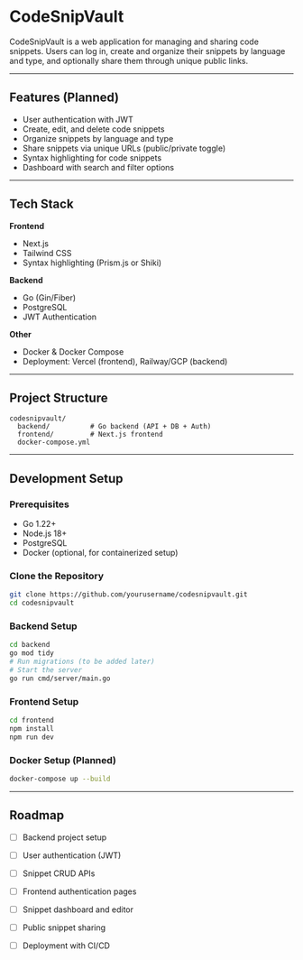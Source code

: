 # CodeSnipVault

CodeSnipVault is a web application for managing and sharing code snippets.
Users can log in, create and organize their snippets by language and type, and optionally share them through unique public links.

---

## Features (Planned)

* User authentication with JWT
* Create, edit, and delete code snippets
* Organize snippets by language and type
* Share snippets via unique URLs (public/private toggle)
* Syntax highlighting for code snippets
* Dashboard with search and filter options

---

## Tech Stack

**Frontend**

* Next.js
* Tailwind CSS
* Syntax highlighting (Prism.js or Shiki)

**Backend**

* Go (Gin/Fiber)
* PostgreSQL
* JWT Authentication

**Other**

* Docker & Docker Compose
* Deployment: Vercel (frontend), Railway/GCP (backend)

---

## Project Structure

```
codesnipvault/
  backend/          # Go backend (API + DB + Auth)
  frontend/         # Next.js frontend
  docker-compose.yml
```

---

## Development Setup

### Prerequisites

* Go 1.22+
* Node.js 18+
* PostgreSQL
* Docker (optional, for containerized setup)

### Clone the Repository

```bash
git clone https://github.com/yourusername/codesnipvault.git
cd codesnipvault
```

### Backend Setup

```bash
cd backend
go mod tidy
# Run migrations (to be added later)
# Start the server
go run cmd/server/main.go
```

### Frontend Setup

```bash
cd frontend
npm install
npm run dev
```

### Docker Setup (Planned)

```bash
docker-compose up --build
```

---

## Roadmap

* [ ] Backend project setup
* [ ] User authentication (JWT)
* [ ] Snippet CRUD APIs
* [ ] Frontend authentication pages
* [ ] Snippet dashboard and editor
* [ ] Public snippet sharing
* [ ] Deployment with CI/CD

